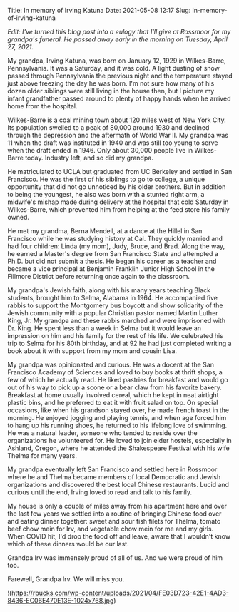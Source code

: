 Title: In memory of Irving Katuna
Date: 2021-05-08 12:17
Slug: in-memory-of-irving-katuna

*Edit: I've turned this blog post into a eulogy that I'll give at Rossmoor for my grandpa's funeral. He passed away early in the morning on Tuesday, April 27, 2021.*

My grandpa, Irving Katuna, was born on January 12, 1929 in Wilkes-Barre, Pennsylvania. It was a Saturday, and it was cold. A light dusting of snow passed through Pennsylvania the previous night and the temperature stayed just above freezing the day he was born. I'm not sure how many of his dozen older siblings were still living in the house then, but I picture my infant grandfather passed around to plenty of happy hands when he arrived home from the hospital.

Wilkes-Barre is a coal mining town about 120 miles west of New York City. Its population swelled to a peak of 80,000 around 1930 and declined through the depression and the aftermath of World War II. My grandpa was 11 when the draft was instituted in 1940 and was still too young to serve when the draft ended in 1946. Only about 30,000 people live in Wilkes-Barre today. Industry left, and so did my grandpa. 

He matriculated to UCLA but graduated from UC Berkeley and settled in San Francisco. He was the first of his siblings to go to college, a unique opportunity that did not go unnoticed by his older brothers. But in addition to being the youngest, he also was born with a stunted right arm, a midwife's mishap made during delivery at the hospital that cold Saturday in Wilkes-Barre, which prevented him from helping at the feed store his family owned. 

He met my grandma, Berna Mendell, at a dance at the Hillel in San Francisco while he was studying history at Cal. They quickly married and had four children: Linda (my mom), Judy, Bruce, and Brad. Along the way, he earned a Master's degree from San Francisco State and attempted a Ph.D. but did not submit a thesis. He began his career as a teacher and became a vice principal at Benjamin Franklin Junior High School in the Fillmore District before returning once again to the classroom. 

My grandpa's Jewish faith, along with his many years teaching Black students, brought him to Selma, Alabama in 1964. He accompanied five rabbis to support the Montgomery bus boycott and show solidarity of the Jewish community with a popular Christian pastor named Martin Luther King, Jr. My grandpa and these rabbis marched and were imprisoned with Dr. King. He spent less than a week in Selma but it would leave an impression on him and his family for the rest of his life. We celebrated his trip to Selma for his 80th birthday, and at 92 he had just completed writing a book about it with support from my mom and cousin Lisa.  

My grandpa was opinionated and curious. He was a docent at the San Francisco Academy of Sciences and loved to buy books at thrift shops, a few of which he actually read. He liked pastries for breakfast and would go out of his way to pick up a scone or a bear claw from his favorite bakery. Breakfast at home usually involved cereal, which he kept in neat airtight plastic bins, and he preferred to eat it with fruit salad on top. On special occasions, like when his grandson stayed over, he made french toast in the morning. He enjoyed jogging and playing tennis, and when age forced him to hang up his running shoes, he returned to his lifelong love of swimming. He was a natural leader, someone who tended to reside over the organizations he volunteered for. He loved to join elder hostels, especially in Ashland, Oregon, where he attended the Shakespeare Festival with his wife Thelma for many years. 

My grandpa eventually left San Francisco and settled here in Rossmoor where he and Thelma became members of local Democratic and Jewish organizations and discovered the best local Chinese restaurants. Lucid and curious until the end, Irving loved to read and talk to his family.

My house is only a couple of miles away from his apartment here and over the last few years we settled into a routine of bringing Chinese food over and eating dinner together: sweet and sour fish filets for Thelma, tomato beef chow mein for Irv, and vegetable chow mein for me and my girls. When COVID hit, I'd drop the food off and leave, aware that I wouldn't know which of these dinners would be our last. 

Grandpa Irv was immensely proud of all of us. And we were proud of him too. 

Farewell, Grandpa Irv. We will miss you.

!(https://rbucks.com/wp-content/uploads/2021/04/FE03D723-42E1-4AD3-8436-EC06E470E13E-1024x768.jpg)